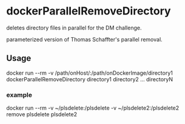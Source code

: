 # dockerParallelRemoveDirectory
deletes directory files in parallel for the DM challenge.

parameterized version of Thomas Schaffter's parallel removal.

## Usage
docker run --rm -v /path/onHost/:/path/onDockerImage/directory1 dockerParallelRemoveDirectory directory1 directory2 ... directoryN

### example
docker run --rm -v ~/plsdelete:/plsdelete -v ~/plsdelete2:/plsdelete2 remove plsdelete plsdelete2
